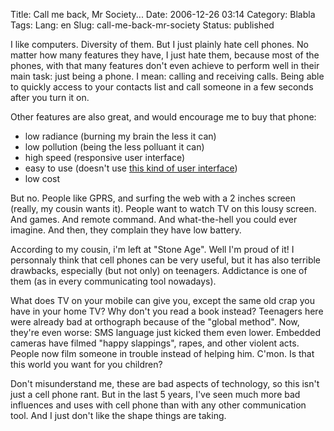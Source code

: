 Title: Call me back, Mr Society...
Date: 2006-12-26 03:14
Category: Blabla
Tags:
Lang: en
Slug: call-me-back-mr-society
Status: published

I like computers. Diversity of them. But I just plainly hate cell phones. No
matter how many features they have, I just hate them, because most of the
phones, with that many features don't even achieve to perform well in their
main task: just being a phone. I mean: calling and receiving calls. Being able
to quickly access to your contacts list and call someone in a few seconds after
you turn it on.

Other features are also great, and would encourage me to buy that phone:

-   low radiance (burning my brain the less it can)
-   low pollution (being the less polluant it can)
-   high speed (responsive user interface)
-   easy to use (doesn't use [this kind of user
 interface](http://www.joelonsoftware.com/items/2006/09/19b.html))
-   low cost

But no. People like GPRS, and surfing the web with a 2 inches screen (really,
my cousin wants it). People want to watch TV on this lousy screen. And games.
And remote command. And what-the-hell you could ever imagine. And then, they
complain they have low battery.

According to my cousin, i'm left at "Stone Age". Well I'm proud of it! I
personnaly think that cell phones can be very useful, but it has also terrible
drawbacks, especially (but not only) on teenagers. Addictance is one of them
(as in every communicating tool nowadays).

What does TV on your mobile can give you, except the same old crap you have in
your home TV? Why don't you read a book instead? Teenagers here were already
bad at orthograph because of the "global method". Now, they're even worse: SMS
language just kicked them even lower. Embedded cameras have filmed "happy
slappings", rapes, and other violent acts. People now film someone in trouble
instead of helping him. C'mon. Is that this world you want for you children?

Don't misunderstand me, these are bad aspects of technology, so this isn't just
a cell phone rant. But in the last 5 years, I've seen much more bad influences
and uses with cell phone than with any other communication tool. And I just
don't like the shape things are taking.
